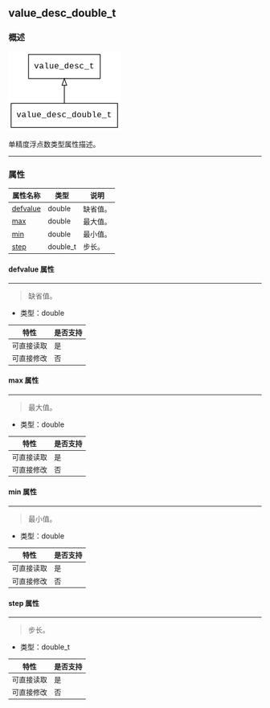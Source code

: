 ## value\_desc\_double\_t
### 概述
![image](images/value_desc_double_t_0.png)

 单精度浮点数类型属性描述。


----------------------------------
### 属性
<p id="value_desc_double_t_properties">

| 属性名称 | 类型 | 说明 | 
| -------- | ----- | ------------ | 
| <a href="#value_desc_double_t_defvalue">defvalue</a> | double | 缺省值。 |
| <a href="#value_desc_double_t_max">max</a> | double | 最大值。 |
| <a href="#value_desc_double_t_min">min</a> | double | 最小值。 |
| <a href="#value_desc_double_t_step">step</a> | double\_t | 步长。 |
#### defvalue 属性
-----------------------
> <p id="value_desc_double_t_defvalue"> 缺省值。



* 类型：double

| 特性 | 是否支持 |
| -------- | ----- |
| 可直接读取 | 是 |
| 可直接修改 | 否 |
#### max 属性
-----------------------
> <p id="value_desc_double_t_max"> 最大值。



* 类型：double

| 特性 | 是否支持 |
| -------- | ----- |
| 可直接读取 | 是 |
| 可直接修改 | 否 |
#### min 属性
-----------------------
> <p id="value_desc_double_t_min"> 最小值。



* 类型：double

| 特性 | 是否支持 |
| -------- | ----- |
| 可直接读取 | 是 |
| 可直接修改 | 否 |
#### step 属性
-----------------------
> <p id="value_desc_double_t_step"> 步长。



* 类型：double\_t

| 特性 | 是否支持 |
| -------- | ----- |
| 可直接读取 | 是 |
| 可直接修改 | 否 |
